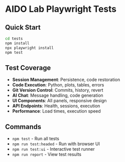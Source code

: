 # AIDO Lab Playwright Tests

## Quick Start
```bash
cd tests
npm install
npx playwright install
npm test
```

## Test Coverage
- **Session Management**: Persistence, code restoration
- **Code Execution**: Python, plots, tables, errors  
- **Git Version Control**: Commits, history, revert
- **AI Chat**: Message handling, code generation
- **UI Components**: All panels, responsive design
- **API Endpoints**: Health, sessions, execution
- **Performance**: Load times, execution speed

## Commands
- `npm test` - Run all tests
- `npm run test:headed` - Run with browser UI
- `npm run test:ui` - Interactive test runner
- `npm run report` - View test results
